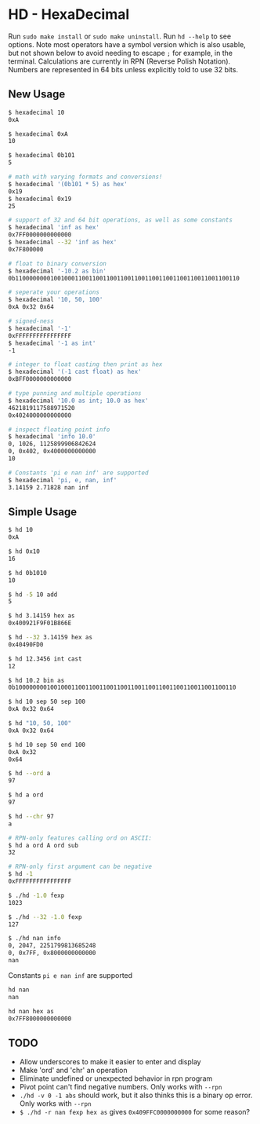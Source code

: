 # HD - HexaDecimal
Run `sudo make install` or `sudo make uninstall`. Run `hd --help` to see options. Note most operators have a symbol version which is also usable, but not shown below to avoid needing to escape `;` for example, in the terminal. Calculations are currently in RPN (Reverse Polish Notation). Numbers are represented in 64 bits unless explicitly told to use 32 bits.

## New Usage
```bash
$ hexadecimal 10
0xA

$ hexadecimal 0xA
10

$ hexadecimal 0b101
5

# math with varying formats and conversions!
$ hexadecimal '(0b101 * 5) as hex'
0x19
$ hexadecimal 0x19
25

# support of 32 and 64 bit operations, as well as some constants
$ hexadecimal 'inf as hex'
0x7FF0000000000000
$ hexadecimal --32 'inf as hex'
0x7F800000

# float to binary conversion
$ hexadecimal '-10.2 as bin'
0b1100000000100100011001100110011001100110011001100110011001100110

# seperate your operations
$ hexadecimal '10, 50, 100'
0xA 0x32 0x64

# signed-ness
$ hexadecimal '-1'
0xFFFFFFFFFFFFFFFF
$ hexadecimal '-1 as int'
-1

# integer to float casting then print as hex
$ hexadecimal '(-1 cast float) as hex'
0xBFF0000000000000

# type punning and multiple operations
$ hexadecimal '10.0 as int; 10.0 as hex'
4621819117588971520
0x4024000000000000

# inspect floating point info
$ hexadecimal 'info 10.0'
0, 1026, 1125899906842624
0, 0x402, 0x4000000000000
10

# Constants 'pi e nan inf' are supported
$ hexadecimal 'pi, e, nan, inf'
3.14159 2.71828 nan inf

```

## Simple Usage
```bash
$ hd 10
0xA

$ hd 0x10
16

$ hd 0b1010
10

$ hd -5 10 add
5

$ hd 3.14159 hex as
0x400921F9F01B866E

$ hd --32 3.14159 hex as
0x40490FD0

$ hd 12.3456 int cast
12

$ hd 10.2 bin as
0b100000000100100011001100110011001100110011001100110011001100110

$ hd 10 sep 50 sep 100
0xA 0x32 0x64

$ hd "10, 50, 100"
0xA 0x32 0x64

$ hd 10 sep 50 end 100
0xA 0x32
0x64

$ hd --ord a
97

$ hd a ord
97

$ hd --chr 97
a

# RPN-only features calling ord on ASCII:
$ hd a ord A ord sub
32

# RPN-only first argument can be negative
$ hd -1
0xFFFFFFFFFFFFFFFF

$ ./hd -1.0 fexp
1023

$ ./hd --32 -1.0 fexp
127

$ ./hd nan info
0, 2047, 2251799813685248
0, 0x7FF, 0x8000000000000
nan
```

Constants `pi e nan inf` are supported
```bash
hd nan
nan

hd nan hex as
0x7FF8000000000000
```

## TODO
* Allow underscores to make it easier to enter and display
* Make 'ord' and 'chr' an operation
* Eliminate undefined or unexpected behavior in rpn program
* Pivot point can't find negative numbers. Only works with `--rpn`
* `./hd -v 0 -1 abs` should work, but it also thinks this is a binary op error. Only works with `--rpn`
* `$ ./hd -r nan fexp hex as` gives `0x409FFC0000000000` for some reason?
